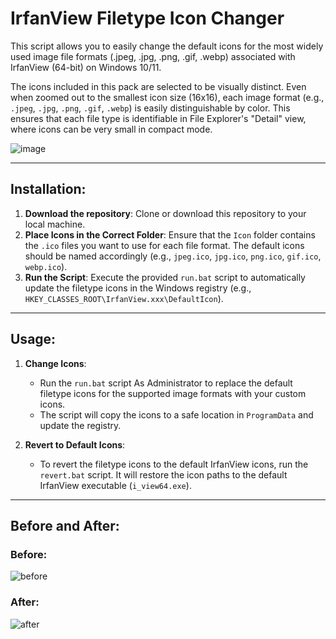 # IrfanView Filetype Icon Changer

This script allows you to easily change the default icons for the most widely used image file formats (.jpeg, .jpg, .png, .gif, .webp) associated with IrfanView (64-bit) on Windows 10/11.

The icons included in this pack are selected to be visually distinct. Even when zoomed out to the smallest icon size (16x16), each image format (e.g., `.jpeg`, `.jpg`, `.png`, `.gif`, `.webp`) is easily distinguishable by color. This ensures that each file type is identifiable in File Explorer's "Detail" view, where icons can be very small in compact mode.

![image](https://github.com/user-attachments/assets/c98365e5-6cf5-4eb6-8d37-53e2462fd4f9)

---

## Installation:
1. **Download the repository**: Clone or download this repository to your local machine.
2. **Place Icons in the Correct Folder**: Ensure that the `Icon` folder contains the `.ico` files you want to use for each file format. The default icons should be named accordingly (e.g., `jpeg.ico`, `jpg.ico`, `png.ico`, `gif.ico`, `webp.ico`).
3. **Run the Script**: Execute the provided `run.bat` script to automatically update the filetype icons in the Windows registry (e.g., `HKEY_CLASSES_ROOT\IrfanView.xxx\DefaultIcon`).

---

## Usage:
1. **Change Icons**:
   - Run the `run.bat` script As Administrator to replace the default filetype icons for the supported image formats with your custom icons.
   - The script will copy the icons to a safe location in `ProgramData` and update the registry.

2. **Revert to Default Icons**:
   - To revert the filetype icons to the default IrfanView icons, run the `revert.bat` script. It will restore the icon paths to the default IrfanView executable (`i_view64.exe`).


---

## Before and After:
### Before:
![before](https://github.com/user-attachments/assets/8b87c198-652d-4590-956b-d60a31917afc)

### After:
![after](https://github.com/user-attachments/assets/04e0cbc1-ce5a-4b18-ba37-dbbe418a4d1b)
